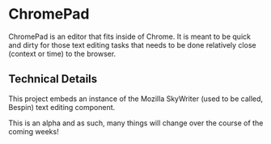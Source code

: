 ChromePad
=========
ChromePad is an editor that fits inside of Chrome. It is meant to be quick and dirty for those text editing tasks that needs to be done relatively close (context or time) to the browser.

Technical Details
-----------------
This project embeds an instance of the Mozilla SkyWriter (used to be called, Bespin) text editing component. 

This is an alpha and as such, many things will change over the course of the coming weeks!

